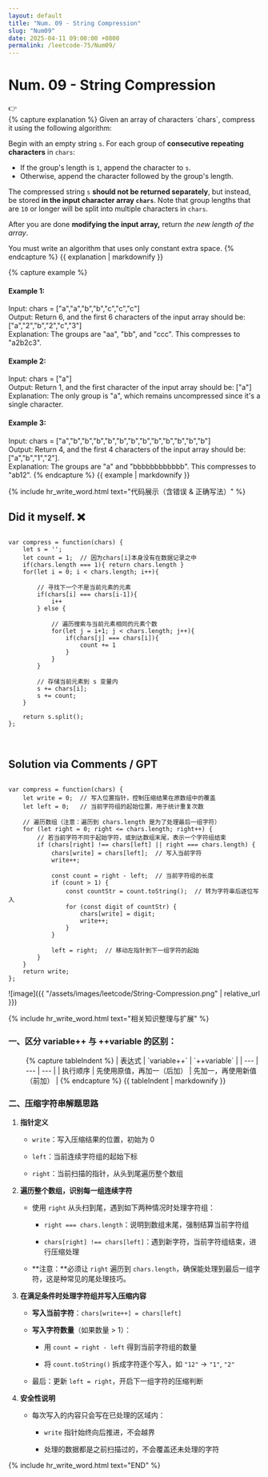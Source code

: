 ```yaml
---
layout: default
title: "Num. 09 - String Compression"
slug: "Num09"
date: 2025-04-11 09:00:00 +0800
permalink: /leetcode-75/Num09/
---
```


# Num. 09 - String Compression

<aside class="asideDiv">
    <div>👉</div>
    <div>
        <main>
            {% capture explanation %}
Given an array of characters `chars`, compress it using the following algorithm:

Begin with an empty string `s`. For each group of **consecutive repeating characters** in `chars`:

- If the group's length is `1`, append the character to `s`.
- Otherwise, append the character followed by the group's length.

The compressed string `s` **should not be returned separately**, but instead, be stored **in the input character array `chars`**. Note that group lengths that are `10` or longer will be split into multiple characters in `chars`.

After you are done **modifying the input array,** return *the new length of the array*.

You must write an algorithm that uses only constant extra space.
            {% endcapture %}
            {{ explanation | markdownify }}
        </main>
        <main>
            {% capture example %}
#### Example 1:
Input: chars = ["a","a","b","b","c","c","c"]  
Output: Return 6, and the first 6 characters of the input array should be: ["a","2","b","2","c","3"]  
Explanation: The groups are "aa", "bb", and "ccc". This compresses to "a2b2c3".
#### Example 2:
Input: chars = ["a"]  
Output: Return 1, and the first character of the input array should be: ["a"]  
Explanation: The only group is "a", which remains uncompressed since it's a single character.
#### Example 3:
Input: chars = ["a","b","b","b","b","b","b","b","b","b","b","b","b"]  
Output: Return 4, and the first 4 characters of the input array should be: ["a","b","1","2"].  
Explanation: The groups are "a" and "bbbbbbbbbbbb". This compresses to "ab12".
            {% endcapture %}
            {{ example | markdownify }}
        </main>
    </div>
</aside>

{% include hr_write_word.html text="代码展示（含错误 & 正确写法）" %}

## **Did it myself.** &#x274C; 
<pre><code class="language-js">
var compress = function(chars) {
    let s = '';
    let count = 1;  // 因为chars[i]本身没有在数据记录之中
    if(chars.length === 1){ return chars.length }
    for(let i = 0; i < chars.length; i++){

        // 寻找下一个不是当前元素的元素
        if(chars[i] === chars[i-1]){
            i++
        } else {

            // 遍历搜索与当前元素相同的元素个数
            for(let j = i+1; j < chars.length; j++){
                if(chars[j] === chars[i]){
                    count += 1
                }
            }
        }

        // 存储当前元素到 s 变量内
        s += chars[i];
        s += count;
    }

    return s.split();
};
</code></pre>
<br />

## **Solution via Comments / GPT**
<pre><code class="language-js">
var compress = function(chars) {
    let write = 0;  // 写入位置指针，控制压缩结果在原数组中的覆盖
    let left = 0;   // 当前字符组的起始位置，用于统计重复次数

    // 遍历数组（注意：遍历到 chars.length 是为了处理最后一组字符）
    for (let right = 0; right <= chars.length; right++) {
        // 若当前字符不同于起始字符，或到达数组末尾，表示一个字符组结束
        if (chars[right] !== chars[left] || right === chars.length) {
            chars[write] = chars[left];  // 写入当前字符
            write++;

            const count = right - left;  // 当前字符组的长度
            if (count > 1) {
                const countStr = count.toString();  // 转为字符串后逐位写入
                for (const digit of countStr) {
                    chars[write] = digit;
                    write++;
                }
            }

            left = right;  // 移动左指针到下一组字符的起始
        }
    }
    return write;
};
</code></pre>

![image]({{ "/assets/images/leetcode/String-Compression.png" | relative_url }})


{% include hr_write_word.html text="相关知识整理与扩展" %}

### 一、区分 variable++ 与 ++variable 的区别：

<div style="margin-left: 2.5em;">
{% capture tableIndent %}
| 表达式 | `variable++` | `++variable` |
| --- | --- | --- |
| 执行顺序 | 先使用原值，再加一（后加） | 先加一，再使用新值（前加） |
{% endcapture %}
{{ tableIndent | markdownify }}
</div>

### 二、压缩字符串解题思路

1. **指针定义**

    - `write`：写入压缩结果的位置，初始为 0

    - `left`：当前连续字符组的起始下标

    - `right`：当前扫描的指针，从头到尾遍历整个数组

2. **遍历整个数组，识别每一组连续字符**

    - 使用 `right` 从头扫到尾，遇到如下两种情况时处理字符组：

        - `right === chars.length`：说明到数组末尾，强制结算当前字符组

        - `chars[right] !== chars[left]`：遇到新字符，当前字符组结束，进行压缩处理

    - **注意：**必须让 `right` 遍历到 `chars.length`，确保能处理到最后一组字符，这是种常见的尾处理技巧。

3. **在满足条件时处理字符组并写入压缩内容**

    - **写入当前字符**：`chars[write++] = chars[left]`

    - **写入字符数量**（如果数量 > 1）：

        - 用 `count = right - left` 得到当前字符组的数量

        - 将 `count.toString()` 拆成字符逐个写入，如 `"12"` → `"1"`, `"2"`

    - 最后：更新 `left = right`，开启下一组字符的压缩判断

4. **安全性说明**

    - 每次写入的内容只会写在已处理的区域内：

        - `write` 指针始终向后推进，不会越界

        - 处理的数据都是之前扫描过的，不会覆盖还未处理的字符

{% include hr_write_word.html text="END" %}